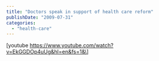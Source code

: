 ```yaml
---
title: "Doctors speak in support of health care reform"
publishDate: "2009-07-31"
categories: 
  - "health-care"
---
```


\[youtube https://www.youtube.com/watch?v=EkGGDOp4uUg&hl=en&fs=1&\]
